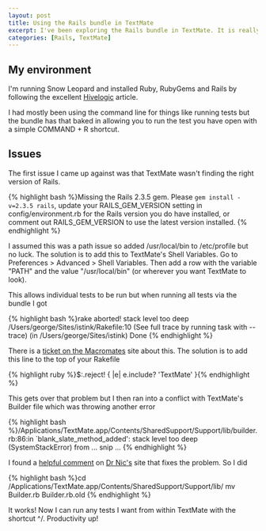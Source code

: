 ```yaml
--- 
layout: post
title: Using the Rails bundle in TextMate
excerpt: I've been exploring the Rails bundle in TextMate. It is really useful but I had a few issues getting it up and running so if it helps anyone else I'm documenting them here. 
categories: [Rails, TextMate]
---
```


## My environment

I'm running Snow Leopard and installed Ruby, RubyGems and Rails by following the excellent [Hivelogic][1] article. 

I had mostly been using the command line for things like running tests but the bundle has that baked in allowing you to run the test you have open with a simple COMMAND + R shortcut. 

## Issues

The first issue I came up against was that TextMate wasn't finding the right version of Rails. 

{% highlight bash %}Missing the Rails 2.3.5 gem. Please `gem install -v=2.3.5 rails`, update your RAILS_GEM_VERSION setting in config/environment.rb for the Rails version you do have installed, or comment out RAILS_GEM_VERSION to use the latest version installed.
{% endhighlight %}


I assumed this was a path issue so added /usr/local/bin to /etc/profile but no luck. The solution is to add this to TextMate's Shell Variables. Go to Preferences > Advanced > Shell Variables. Then add a row with the variable "PATH" and the value "/usr/local/bin" (or wherever you want TextMate to look). 

This allows individual tests to be run but when running all tests via the bundle I got

{% highlight bash %}rake aborted! stack level too deep /Users/george/Sites/istink/Rakefile:10 (See full trace by running task with --trace) (in /Users/george/Sites/istink)
Done
{% endhighlight %}

There is a [ticket on the Macromates][2] site about this. The solution is to add this line to the top of your Rakefile

{% highlight ruby %}$:.reject! { |e| e.include? 'TextMate' }{% endhighlight %}

This gets over that problem but I then ran into a conflict with TextMate's Builder file which was throwing another error

{% highlight bash %}/Applications/TextMate.app/Contents/SharedSupport/Support/lib/builder.rb:86:in `blank_slate_method_added': stack level too deep (SystemStackError) 	from 
... snip ...
{% endhighlight %}

I found a [helpful comment][3] on [Dr Nic's][4] site that fixes the problem. So I did

{% highlight bash %}cd /Applications/TextMate.app/Contents/SharedSupport/Support/lib/
mv Builder.rb Builder.rb.old
{% endhighlight %}

It works! Now I can run any tests I want from within TextMate with the shortcut ^/. Productivity up!

[1]: http://hivelogic.com/articles/compiling-ruby-rubygems-and-rails-on-snow-leopard
[2]: http://ticket.macromates.com/show?ticket_id=F4DA8B03
[3]: http://drnicwilliams.com/2008/01/31/get-ready-for-the-textmate-trundle-to-rails-20-bundle/#comment-129179
[4]: http://drnicwilliams.com/
	
